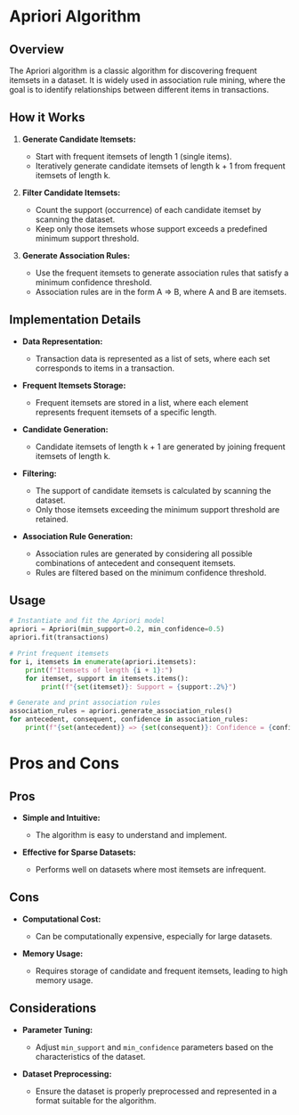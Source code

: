 # Apriori Algorithm

## Overview

The Apriori algorithm is a classic algorithm for discovering frequent itemsets in a dataset. It is widely used in association rule mining, where the goal is to identify relationships between different items in transactions.

## How it Works

1. **Generate Candidate Itemsets:**
   - Start with frequent itemsets of length 1 (single items).
   - Iteratively generate candidate itemsets of length k + 1 from frequent itemsets of length k.

2. **Filter Candidate Itemsets:**
   - Count the support (occurrence) of each candidate itemset by scanning the dataset.
   - Keep only those itemsets whose support exceeds a predefined minimum support threshold.

3. **Generate Association Rules:**
   - Use the frequent itemsets to generate association rules that satisfy a minimum confidence threshold.
   - Association rules are in the form A => B, where A and B are itemsets.

## Implementation Details

- **Data Representation:**
  - Transaction data is represented as a list of sets, where each set corresponds to items in a transaction.

- **Frequent Itemsets Storage:**
  - Frequent itemsets are stored in a list, where each element represents frequent itemsets of a specific length.

- **Candidate Generation:**
  - Candidate itemsets of length k + 1 are generated by joining frequent itemsets of length k.

- **Filtering:**
  - The support of candidate itemsets is calculated by scanning the dataset.
  - Only those itemsets exceeding the minimum support threshold are retained.

- **Association Rule Generation:**
  - Association rules are generated by considering all possible combinations of antecedent and consequent itemsets.
  - Rules are filtered based on the minimum confidence threshold.

## Usage

```python
# Instantiate and fit the Apriori model
apriori = Apriori(min_support=0.2, min_confidence=0.5)
apriori.fit(transactions)

# Print frequent itemsets
for i, itemsets in enumerate(apriori.itemsets):
    print(f"Itemsets of length {i + 1}:")
    for itemset, support in itemsets.items():
        print(f"{set(itemset)}: Support = {support:.2%}")

# Generate and print association rules
association_rules = apriori.generate_association_rules()
for antecedent, consequent, confidence in association_rules:
    print(f"{set(antecedent)} => {set(consequent)}: Confidence = {confidence:.2%}")
```

# Pros and Cons

## Pros

- **Simple and Intuitive:**
  - The algorithm is easy to understand and implement.

- **Effective for Sparse Datasets:**
  - Performs well on datasets where most itemsets are infrequent.

## Cons

- **Computational Cost:**
  - Can be computationally expensive, especially for large datasets.

- **Memory Usage:**
  - Requires storage of candidate and frequent itemsets, leading to high memory usage.

## Considerations

- **Parameter Tuning:**
  - Adjust `min_support` and `min_confidence` parameters based on the characteristics of the dataset.

- **Dataset Preprocessing:**
  - Ensure the dataset is properly preprocessed and represented in a format suitable for the algorithm.
